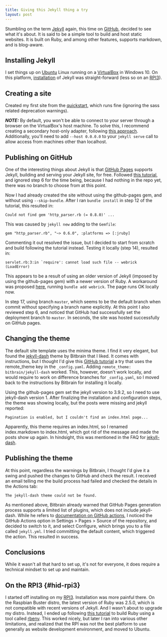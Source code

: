 ```yaml
---
title: Giving this Jekyll thing a try
layout: post
---
```

Stumbling on the term [Jekyll][jekyll] again, this time on [GitHub][github], decided to see what it's about. It is said to be a simple tool to build and host static websites. It is built on Ruby, and among other features, supports markdown, and is blog-aware.

Installing Jekyll
-----------------
I set things up on [Ubuntu][ubuntu-desktop] Linux running on a [VirtualBox][virtualbox] in Windows 10. On this platform, [installation][jekyll-install] of Jekyll was straight-forward (less so on an [RPI3](#hid-rpi3)).

Creating a site
---------------

Created my first site from the [quickstart][jekyll-qs], which runs fine (ignoring the sass related deprecation warnings).

**_NOTE:_** By default, you won't be able to connect to your server through a browser on the VirtualBox's host machine. To solve this, I recommend creating a secondary host-only adapter, following [this approach][vb-connect]. Additionally, you'll need to add `--host 0.0.0.0` to your `jekyll serve` call to allow access from machines other than localhost.

Publishing on GitHub
--------------------

One of the interesting things about Jekyll is that [GitHub Pages][github-pages] supports Jekyll, building and serving your Jekyll site, for free. Followed [this tutorial][github-jekyll], and ignored step 6 for the time being, because I had nothing in the repo yet, there was no branch to choose from at this point.

Now I had already created the site without using the github-pages gem, and without using `--skip-bundle`. After I ran `bundle install` in step 12 of the tutorial, this resulted in:

```
Could not find gem 'http_parser.rb (= 0.8.0)' ...
```
This was caused by `jekyll new` adding to the `Gemfile`:
```
gem "http_parser.rb", "~> 0.6.0", :platforms => [:jruby]
```
Commenting it out resolved the issue, but I decided to start from scratch and build following the tutorial instead. Testing it locally (step 14), resulted in:

```
servlet.rb:3:in `require': cannot load such file -- webrick (LoadError)
```

This appears to be a result of using an older version of Jekyll (imposed by using the github-pages gem) with a newer version of Ruby. A workaround was proposed [here][webrick], running `bundle add webrick`. The page runs OK locally now.

In step 17, using branch `master`, which seems to be the default branch when commit without specifying a branch name explicitly. At this point I also reviewed step 6, and noticed that GitHub had successfully set the deployment branch to `master`. In seconds, the site was hosted successfully on GitHub pages.

Changing the theme
------------------

The default site template uses the minima theme. I find it very elegant, but found the [jekyll-dash][dash-gh] theme by Bitbrain that I liked. It comes with instructions, but I thought I'd give this [GitHub tutorial][ghp-add-theme] a try that uses the remote_theme key in the `_config.yaml`. Adding `remote_theme: bitbrain/jekyll-dash` worked. This, however, doesn't work locally, and would require to work on difference branches for `_config.yaml`, so I moved back to the instructions by Bitbrain for installing it locally.

Using the github-pages gem set the jekyll version to 3.9.2, so I need to use jekyll-dash version 1. After finalizing the installation and configuration steps, the theme was showing locally, but the posts were missing and jekyll reported:

```
Pagination is enabled, but I couldn't find an index.html page...
```

Apparently, this theme requires an index.html, so I renamed index.markdown to index.html, which got rid of the message and made the posts show up again. In hindsight, this was mentioned in the FAQ for [jekyll-dash][dash-gh].

Publishing the theme
--------------------

At this point, regardless the warnings by Bitbrain, I thought I'd give it a swing and pushed the changes to GitHub and check the result. I received an email telling me the build process had failed and checked the details in the Actions tab:

```
The jekyll-dash theme could not be found.
```

As mentioned above, Bitbrain already warned that GitHub Pages generation process supports a limited list of plugins, which does not include jekyll-dash. While he refers to [documentation on GitHub actions][github-actions], I noticed the GitHub Actions option in Settings > Pages > Source of the repository, and decided to switch to it, and select Configure, which brings you to a file called `jekyll.yml`. I tried committing the default content, which triggered the action. This resulted in success.

Conclusions
-----------

While it wasn't all that hard to set up, it's not for everyone, it does require a technical mindset to set up and maintain.

On the RPI3 {#hid-rpi3}
-----------

I started off installing on my [RPI3][rpi3]. Installation was more painful there. On the Raspbian Buster distro, the latest version of Ruby was 2.5.0, which is not compatible with recent versions of Jekyll. And I wasn't about to upgrade my distro. Instead, I ended up following [this tutorial][rbenv-tutorial] to build Ruby using a tool called [rbenv][rbenv]. This worked nicely, but later I ran into various other limitations, and realized that the RPI was not the best platform to use generally as website development environment, and moved to Ubuntu.

[jekyll]: https://jekyllrb.com/
[github]: https://github.com/
[github-pages]: https://pages.github.com/
[github-jekyll]: https://docs.github.com/en/pages/setting-up-a-github-pages-site-with-jekyll/creating-a-github-pages-site-with-jekyll
[ubuntu-desktop]: https://ubuntu.com/download/desktop/
[virtualbox]: https://www.virtualbox.org/
[jekyll-install]: https://jekyllrb.com/docs/installation/ubuntu/
[rpi3]: https://www.raspberrypi.com/products/raspberry-pi-3-model-b/
[rbenv]: https://github.com/rbenv
[rbenv-tutorial]: https://www.theodinproject.com/lessons/ruby-installing-ruby
[vb-connect]: https://serverfault.com/a/333584
[dash-gh]: https://github.com/bitbrain/jekyll-dash
[jekyll-qs]: https://jekyllrb.com/docs/
[webrick]: https://github.com/jekyll/jekyll/issues/8523#issuecomment-751409319
[ghp-add-theme]: https://docs.github.com/en/pages/setting-up-a-github-pages-site-with-jekyll/adding-a-theme-to-your-github-pages-site-using-jekyll
[github-actions]: https://jekyllrb.com/docs/continuous-integration/github-actions/